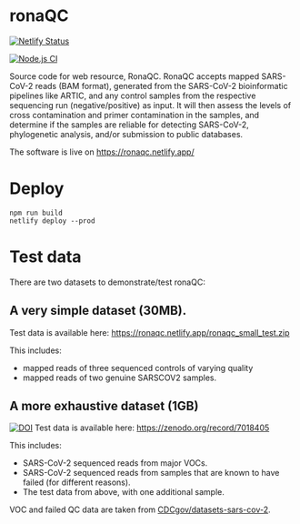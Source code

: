# ronaQC

[![Netlify Status](https://api.netlify.com/api/v1/badges/7ee08bfe-aff7-4260-a4c0-498708e5a17b/deploy-status)](https://app.netlify.com/sites/ronaqc/deploys)

[![Node.js CI](https://github.com/happykhan/ronaQC/actions/workflows/node.js.yml/badge.svg)](https://github.com/happykhan/ronaQC/actions/workflows/node.js.yml)

Source code for web resource, RonaQC. RonaQC accepts mapped SARS-CoV-2 reads (BAM format), generated
from the SARS-CoV-2 bioinformatic pipelines like ARTIC,
and any control samples from the respective sequencing run (negative/positive) as input.
It will then assess the levels of cross contamination and primer contamination in the samples, and determine
if the samples are reliable for detecting SARS-CoV-2, phylogenetic analysis, and/or submission to public databases.

The software is live on https://ronaqc.netlify.app/

# Deploy

```
npm run build
netlify deploy --prod
```


# Test data

There are two datasets to demonstrate/test ronaQC:

## A very simple dataset (30MB).
Test data is available here: https://ronaqc.netlify.app/ronaqc_small_test.zip 

This includes:
* mapped reads of three sequenced controls of varying quality
* mapped reads of two genuine SARSCOV2 samples. 

## A more exhaustive dataset (1GB)
[![DOI](https://zenodo.org/badge/DOI/10.5281/zenodo.7018405.svg)](https://doi.org/10.5281/zenodo.7018405) Test data is available here: https://zenodo.org/record/7018405

This includes:
* SARS-CoV-2 sequenced reads from major VOCs. 
* SARS-CoV-2 sequenced reads from samples that are known to have failed (for different reasons). 
* The test data from above, with one additional sample.  

VOC and failed QC data are taken from  [CDCgov/datasets-sars-cov-2](https://github.com/CDCgov/datasets-sars-cov-2). 



 
